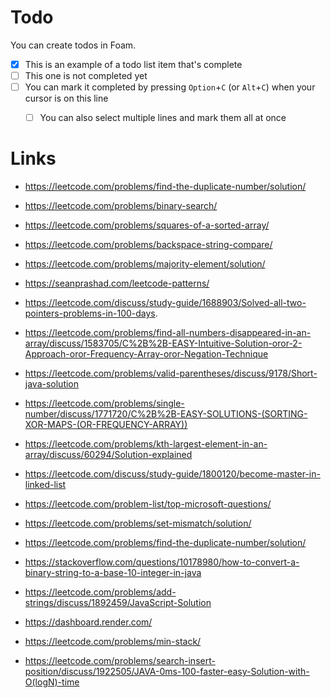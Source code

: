 # Todo

You can create todos in Foam.

- [x] This is an example of a todo list item that's complete
- [ ] This one is not completed yet
- [ ] You can mark it completed by pressing `Option`+`C` (or `Alt`+`C`) when your cursor is on this line
  - [ ] You can also select multiple lines and mark them all at once


# Links

- https://leetcode.com/problems/find-the-duplicate-number/solution/
- https://leetcode.com/problems/binary-search/
- https://leetcode.com/problems/squares-of-a-sorted-array/
- https://leetcode.com/problems/backspace-string-compare/
- https://leetcode.com/problems/majority-element/solution/
- https://seanprashad.com/leetcode-patterns/
- https://leetcode.com/discuss/study-guide/1688903/Solved-all-two-pointers-problems-in-100-days.
- https://leetcode.com/problems/find-all-numbers-disappeared-in-an-array/discuss/1583705/C%2B%2B-EASY-Intuitive-Solution-oror-2-Approach-oror-Frequency-Array-oror-Negation-Technique
- https://leetcode.com/problems/valid-parentheses/discuss/9178/Short-java-solution
- https://leetcode.com/problems/single-number/discuss/1771720/C%2B%2B-EASY-SOLUTIONS-(SORTING-XOR-MAPS-(OR-FREQUENCY-ARRAY))
- https://leetcode.com/problems/kth-largest-element-in-an-array/discuss/60294/Solution-explained
- https://leetcode.com/discuss/study-guide/1800120/become-master-in-linked-list


- https://leetcode.com/problem-list/top-microsoft-questions/
- https://leetcode.com/problems/set-mismatch/solution/
- https://leetcode.com/problems/find-the-duplicate-number/solution/
- https://stackoverflow.com/questions/10178980/how-to-convert-a-binary-string-to-a-base-10-integer-in-java
- https://leetcode.com/problems/add-strings/discuss/1892459/JavaScript-Solution
- https://dashboard.render.com/

- https://leetcode.com/problems/min-stack/
- https://leetcode.com/problems/search-insert-position/discuss/1922505/JAVA-0ms-100-faster-easy-Solution-with-O(logN)-time
